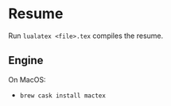 # Resume

Run `lualatex <file>.tex` compiles the resume.

## Engine

On MacOS:
* `brew cask install mactex`
